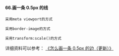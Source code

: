 #### 66.画一条 0.5px 的线

```
采用meta viewport的方式

采用border-image的方式

采用transform:scale()的方式
```

详细资料可以参考： [《怎么画一条 0.5px 的边（更新）》](https://juejin.im/post/5ab65f40f265da2384408a95)